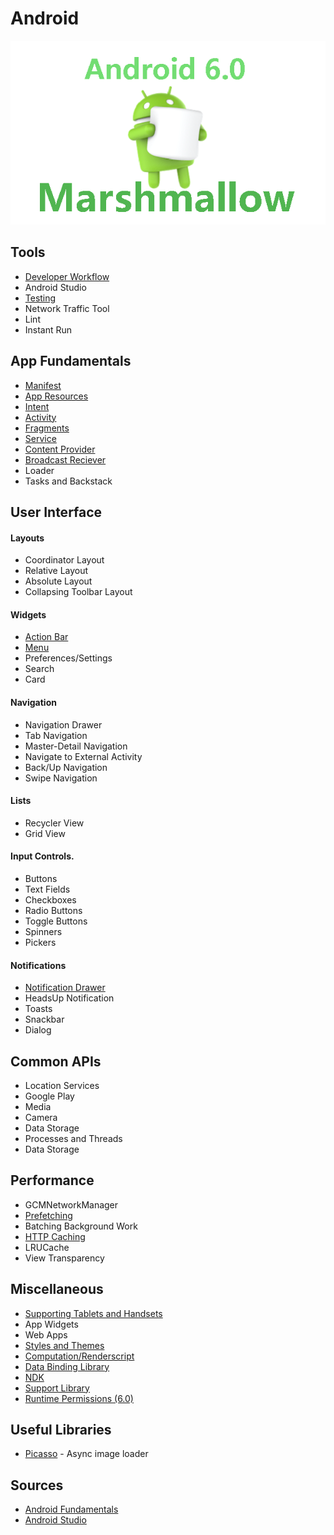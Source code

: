 # Android
![Android Marshmallow Banner](/Images/android-marshmallow.png)

## Tools
* [Developer Workflow](http://developer.android.com/tools/workflow/index.html)
* Android Studio
* [Testing](http://developer.android.com/tools/testing/testing-tools.html)
* Network Traffic Tool
* Lint
* Instant Run

## App Fundamentals
* [Manifest](/AppFundamentals/Manifest.md)
* [App Resources](/AppFundamentals/AppResources.md)
* [Intent](/AppFundamentals/Intent.md)
* [Activity](/AppFundamentals/Activity.md)
* [Fragments](/AppFundamentals/Fragments.md)
* [Service](/AppFundamentals/Service.md)
* [Content Provider](/AppFundamentals/ContentProvider.md)
* [Broadcast Reciever](/AppFundamentals/BroadcastReceiver.md)
* Loader
* Tasks and Backstack

## User Interface

#### Layouts
* Coordinator Layout
* Relative Layout
* Absolute Layout
* Collapsing Toolbar Layout

#### Widgets
* [Action Bar](/UserInterface/ActionBar.md)
* [Menu](/UserInterface/Menu.md)
* Preferences/Settings
* Search
* Card

#### Navigation
* Navigation Drawer
* Tab Navigation
* Master-Detail Navigation
* Navigate to External Activity
* Back/Up Navigation
* Swipe Navigation

#### Lists
* Recycler View
* Grid View

#### Input Controls.
* Buttons
* Text Fields
* Checkboxes
* Radio Buttons
* Toggle Buttons
* Spinners
* Pickers

#### Notifications
* [Notification Drawer](/UserInterface/Notifications.md)
* HeadsUp Notification
* Toasts
* Snackbar
* Dialog

## Common APIs
* Location Services
* Google Play
* Media
* Camera
* Data Storage
* Processes and Threads
* Data Storage

## Performance
* GCMNetworkManager
* [Prefetching](/Performance/Prefetching.md)
* Batching Background Work
* [HTTP Caching](https://www.youtube.com/watch?v=7lxVqqWwTb0&list=PLWz5rJ2EKKc9CBxr3BVjPTPoDPLdPIFCE&index=1)
* LRUCache
* View Transparency 

## Miscellaneous
* [Supporting Tablets and Handsets](/Miscellaneous/SupportingTabletsAndHandsets.md)
* App Widgets
* Web Apps
* [Styles and Themes](http://developer.android.com/guide/topics/ui/themes.html)
* [Computation/Renderscript](http://developer.android.com/guide/topics/renderscript/index.html)
* [Data Binding Library](http://developer.android.com/tools/data-binding/guide.html)
* [NDK](http://developer.android.com/tools/sdk/ndk/index.html)
* [Support Library](http://developer.android.com/tools/support-library/index.html)
* [Runtime Permissions (6.0)](https://developer.android.com/preview/features/runtime-permissions.html?utm_campaign=m-developer-launch&utm_source=dac&utm_medium=blog)

## Useful Libraries
* [Picasso](https://github.com/square/picasso) - Async image loader

## Sources
* [Android Fundamentals](http://developer.android.com/guide/components/fundamentals.html)
* [Android Studio](http://developer.android.com/tools/studio/index.html)
